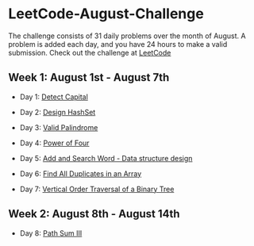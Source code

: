 # LeetCode-August-Challenge
The challenge consists of 31 daily problems over the month of August. A problem is added each day, and you have 24 hours to make a valid submission. Check out the challenge at [LeetCode](https://leetcode.com/explore/challenge/card/august-leetcoding-challenge/)

## Week 1: August 1st - August 7th

* Day 1: [Detect Capital](https://leetcode.com/explore/challenge/card/august-leetcoding-challenge/549/week-1-august-1st-august-7th/3409/)

* Day 2: [Design HashSet](https://leetcode.com/explore/challenge/card/august-leetcoding-challenge/549/week-1-august-1st-august-7th/3410/)

* Day 3: [Valid Palindrome](https://leetcode.com/explore/challenge/card/august-leetcoding-challenge/549/week-1-august-1st-august-7th/3411/)

* Day 4: [Power of Four](https://leetcode.com/explore/challenge/card/august-leetcoding-challenge/549/week-1-august-1st-august-7th/3411/)

* Day 5: [Add and Search Word - Data structure design](https://leetcode.com/explore/challenge/card/august-leetcoding-challenge/549/week-1-august-1st-august-7th/3413/)

* Day 6: [Find All Duplicates in an Array](https://leetcode.com/explore/challenge/card/august-leetcoding-challenge/549/week-1-august-1st-august-7th/3414/)

* Day 7: [Vertical Order Traversal of a Binary Tree](https://leetcode.com/explore/challenge/card/august-leetcoding-challenge/549/week-1-august-1st-august-7th/3415/)

## Week 2: August 8th - August 14th

* Day 8: [Path Sum III](https://leetcode.com/explore/challenge/card/august-leetcoding-challenge/550/week-2-august-8th-august-14th/3417/)
